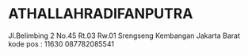 # ATHALLAHRADIFANPUTRA
Jl.Belimbing 2 No.45 Rt.03 Rw.01 Srengseng Kembangan Jakarta Barat
kode pos : 11630
087782085541
